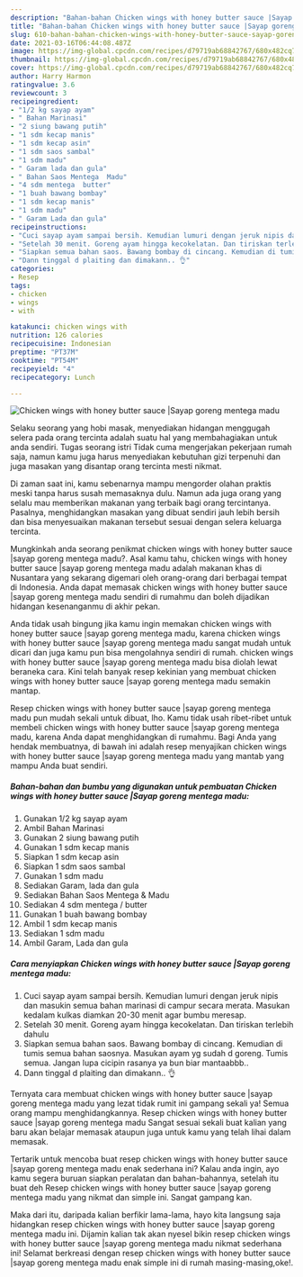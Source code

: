 ```yaml
---
description: "Bahan-bahan Chicken wings with honey butter sauce |Sayap goreng mentega madu yang enak Untuk Jualan"
title: "Bahan-bahan Chicken wings with honey butter sauce |Sayap goreng mentega madu yang enak Untuk Jualan"
slug: 610-bahan-bahan-chicken-wings-with-honey-butter-sauce-sayap-goreng-mentega-madu-yang-enak-untuk-jualan
date: 2021-03-16T06:44:08.487Z
image: https://img-global.cpcdn.com/recipes/d79719ab68842767/680x482cq70/chicken-wings-with-honey-butter-sauce-sayap-goreng-mentega-madu-foto-resep-utama.jpg
thumbnail: https://img-global.cpcdn.com/recipes/d79719ab68842767/680x482cq70/chicken-wings-with-honey-butter-sauce-sayap-goreng-mentega-madu-foto-resep-utama.jpg
cover: https://img-global.cpcdn.com/recipes/d79719ab68842767/680x482cq70/chicken-wings-with-honey-butter-sauce-sayap-goreng-mentega-madu-foto-resep-utama.jpg
author: Harry Harmon
ratingvalue: 3.6
reviewcount: 3
recipeingredient:
- "1/2 kg sayap ayam"
- " Bahan Marinasi"
- "2 siung bawang putih"
- "1 sdm kecap manis"
- "1 sdm kecap asin"
- "1 sdm saos sambal"
- "1 sdm madu"
- " Garam lada dan gula"
- " Bahan Saos Mentega  Madu"
- "4 sdm mentega  butter"
- "1 buah bawang bombay"
- "1 sdm kecap manis"
- "1 sdm madu"
- " Garam Lada dan gula"
recipeinstructions:
- "Cuci sayap ayam sampai bersih. Kemudian lumuri dengan jeruk nipis dan masukin semua bahan marinasi di campur secara merata. Masukan kedalam kulkas diamkan 20-30 menit agar bumbu meresap."
- "Setelah 30 menit. Goreng ayam hingga kecokelatan. Dan tiriskan terlebih dahulu"
- "Siapkan semua bahan saos. Bawang bombay di cincang. Kemudian di tumis semua bahan saosnya. Masukan ayam yg sudah d goreng. Tumis semua. Jangan lupa cicipin rasanya ya bun biar mantaabbb.."
- "Dann tinggal d plaiting dan dimakann.. 👌"
categories:
- Resep
tags:
- chicken
- wings
- with

katakunci: chicken wings with 
nutrition: 126 calories
recipecuisine: Indonesian
preptime: "PT37M"
cooktime: "PT54M"
recipeyield: "4"
recipecategory: Lunch

---
```



![Chicken wings with honey butter sauce |Sayap goreng mentega madu](https://img-global.cpcdn.com/recipes/d79719ab68842767/680x482cq70/chicken-wings-with-honey-butter-sauce-sayap-goreng-mentega-madu-foto-resep-utama.jpg)

Selaku seorang yang hobi masak, menyediakan hidangan menggugah selera pada orang tercinta adalah suatu hal yang membahagiakan untuk anda sendiri. Tugas seorang istri Tidak cuma mengerjakan pekerjaan rumah saja, namun kamu juga harus menyediakan kebutuhan gizi terpenuhi dan juga masakan yang disantap orang tercinta mesti nikmat.

Di zaman  saat ini, kamu sebenarnya mampu mengorder olahan praktis meski tanpa harus susah memasaknya dulu. Namun ada juga orang yang selalu mau memberikan makanan yang terbaik bagi orang tercintanya. Pasalnya, menghidangkan masakan yang dibuat sendiri jauh lebih bersih dan bisa menyesuaikan makanan tersebut sesuai dengan selera keluarga tercinta. 



Mungkinkah anda seorang penikmat chicken wings with honey butter sauce |sayap goreng mentega madu?. Asal kamu tahu, chicken wings with honey butter sauce |sayap goreng mentega madu adalah makanan khas di Nusantara yang sekarang digemari oleh orang-orang dari berbagai tempat di Indonesia. Anda dapat memasak chicken wings with honey butter sauce |sayap goreng mentega madu sendiri di rumahmu dan boleh dijadikan hidangan kesenanganmu di akhir pekan.

Anda tidak usah bingung jika kamu ingin memakan chicken wings with honey butter sauce |sayap goreng mentega madu, karena chicken wings with honey butter sauce |sayap goreng mentega madu sangat mudah untuk dicari dan juga kamu pun bisa mengolahnya sendiri di rumah. chicken wings with honey butter sauce |sayap goreng mentega madu bisa diolah lewat beraneka cara. Kini telah banyak resep kekinian yang membuat chicken wings with honey butter sauce |sayap goreng mentega madu semakin mantap.

Resep chicken wings with honey butter sauce |sayap goreng mentega madu pun mudah sekali untuk dibuat, lho. Kamu tidak usah ribet-ribet untuk membeli chicken wings with honey butter sauce |sayap goreng mentega madu, karena Anda dapat menghidangkan di rumahmu. Bagi Anda yang hendak membuatnya, di bawah ini adalah resep menyajikan chicken wings with honey butter sauce |sayap goreng mentega madu yang mantab yang mampu Anda buat sendiri.

<!--inarticleads1-->

##### Bahan-bahan dan bumbu yang digunakan untuk pembuatan Chicken wings with honey butter sauce |Sayap goreng mentega madu:

1. Gunakan 1/2 kg sayap ayam
1. Ambil  Bahan Marinasi
1. Gunakan 2 siung bawang putih
1. Gunakan 1 sdm kecap manis
1. Siapkan 1 sdm kecap asin
1. Siapkan 1 sdm saos sambal
1. Gunakan 1 sdm madu
1. Sediakan  Garam, lada dan gula
1. Sediakan  Bahan Saos Mentega &amp; Madu
1. Sediakan 4 sdm mentega / butter
1. Gunakan 1 buah bawang bombay
1. Ambil 1 sdm kecap manis
1. Sediakan 1 sdm madu
1. Ambil  Garam, Lada dan gula




<!--inarticleads2-->

##### Cara menyiapkan Chicken wings with honey butter sauce |Sayap goreng mentega madu:

1. Cuci sayap ayam sampai bersih. Kemudian lumuri dengan jeruk nipis dan masukin semua bahan marinasi di campur secara merata. Masukan kedalam kulkas diamkan 20-30 menit agar bumbu meresap.
1. Setelah 30 menit. Goreng ayam hingga kecokelatan. Dan tiriskan terlebih dahulu
1. Siapkan semua bahan saos. Bawang bombay di cincang. Kemudian di tumis semua bahan saosnya. Masukan ayam yg sudah d goreng. Tumis semua. Jangan lupa cicipin rasanya ya bun biar mantaabbb..
1. Dann tinggal d plaiting dan dimakann.. 👌




Ternyata cara membuat chicken wings with honey butter sauce |sayap goreng mentega madu yang lezat tidak rumit ini gampang sekali ya! Semua orang mampu menghidangkannya. Resep chicken wings with honey butter sauce |sayap goreng mentega madu Sangat sesuai sekali buat kalian yang baru akan belajar memasak ataupun juga untuk kamu yang telah lihai dalam memasak.

Tertarik untuk mencoba buat resep chicken wings with honey butter sauce |sayap goreng mentega madu enak sederhana ini? Kalau anda ingin, ayo kamu segera buruan siapkan peralatan dan bahan-bahannya, setelah itu buat deh Resep chicken wings with honey butter sauce |sayap goreng mentega madu yang nikmat dan simple ini. Sangat gampang kan. 

Maka dari itu, daripada kalian berfikir lama-lama, hayo kita langsung saja hidangkan resep chicken wings with honey butter sauce |sayap goreng mentega madu ini. Dijamin kalian tak akan nyesel bikin resep chicken wings with honey butter sauce |sayap goreng mentega madu nikmat sederhana ini! Selamat berkreasi dengan resep chicken wings with honey butter sauce |sayap goreng mentega madu enak simple ini di rumah masing-masing,oke!.

